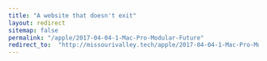 ```yaml
---
title: "A website that doesn't exit"
layout: redirect
sitemap: false
permalink: "/apple/2017-04-04-1-Mac-Pro-Modular-Future"
redirect_to:  "http://missourivalley.tech/apple/2017-04-04-1-Mac-Pro-Modular-Future"
---
```


